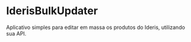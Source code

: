 # IderisBulkUpdater
Aplicativo simples para editar em massa os produtos do Ideris, utilizando sua API.
